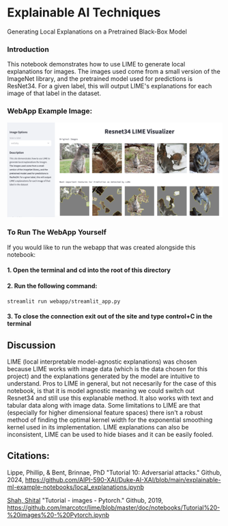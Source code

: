 # Explainable AI Techniques
Generating Local Explanations on a Pretrained Black-Box Model

### Introduction
This notebook demonstrates how to use LIME to generate local explanations for images. The images used come from a small version of the ImageNet library, and the pretrained model used for predictions is ResNet34. For a given label, this will output LIME's explanations for each image of that label in the dataset. 

### WebApp Example Image:
![WebApp Image](./webapp/WebAppExampleImg.png)

### To Run The WebApp Yourself
If you would like to run the webapp that was created alongside this notebook:
#### 1. Open the terminal and cd into the root of this directory
#### 2. Run the following command:
```
streamlit run webapp/streamlit_app.py
```
#### 3. To close the connection exit out of the site and type control+C in the terminal

## Discussion
LIME (local interpretable model-agnostic explanations) was chosen because LIME works with image data (which is the data chosen for this project) and the explanations generated by the model are intuitive to understand. Pros to LIME in general, but not necesarily for the case of this notebook, is that it is model agnostic meaning we could switch out Resnet34 and still use this explanable method. It also works with text and tabular data along with image data. Some limitations to LIME are that (especially for higher dimensional feature spaces) there isn't a robust method of finding the optimal kernel width for the exponential smoothing kernel used in its implementation. LIME explanations can also be inconsistent, LIME can be used to hide biases and it can be easily fooled.  

## Citations:

Lippe, Phillip, & Bent, Brinnae, PhD "Tutorial 10: Adversarial attacks." Github, 2024, https://github.com/AIPI-590-XAI/Duke-AI-XAI/blob/main/explainable-ml-example-notebooks/local_explanations.ipynb

[Shah, Shital](https://github.com/sytelus) "Tutorial - images - Pytorch." Github, 2019, https://github.com/marcotcr/lime/blob/master/doc/notebooks/Tutorial%20-%20images%20-%20Pytorch.ipynb

